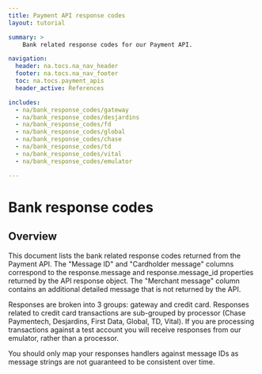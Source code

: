 ```yaml
---
title: Payment API response codes
layout: tutorial

summary: >
    Bank related response codes for our Payment API.

navigation:
  header: na.tocs.na_nav_header
  footer: na.tocs.na_nav_footer
  toc: na.tocs.payment_apis
  header_active: References

includes:
  - na/bank_response_codes/gateway
  - na/bank_response_codes/desjardins
  - na/bank_response_codes/fd
  - na/bank_response_codes/global
  - na/bank_response_codes/chase
  - na/bank_response_codes/td
  - na/bank_response_codes/vital
  - na/bank_response_codes/emulator

---
```


# Bank response codes
## Overview

This document lists the bank related response codes returned from the Payment API. The "Message ID" and "Cardholder message" columns correspond to the response.message and response.message_id properties returned by the API response object. The "Merchant message" column contains an additional detailed message that is not returned by the API.

Responses are broken into 3 groups: gateway and credit card.
Responses related to credit card transactions are sub-grouped by processor (Chase Paymentech, Desjardins, First Data, Global, TD, Vital). If you are processing transactions against a test account you will receive responses from our emulator, rather than a processor.

You should only map your responses handlers against message IDs as message strings are not guaranteed to be consistent over time.
